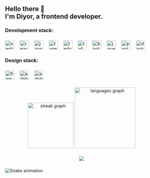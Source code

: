 <h2 align="left">Hello there 👋<br>I'm Diyor, a frontend developer.</h2>

###

<h3 align="left">Development stack:</h3>

###

<div align="left">
  <img src="https://cdn.jsdelivr.net/gh/devicons/devicon/icons/nextjs/nextjs-original.svg" height="30" alt="nextjs logo"  />
  <img width="10" />
  <img src="https://cdn.jsdelivr.net/gh/devicons/devicon/icons/react/react-original.svg" height="30" alt="react logo"  />
  <img width="10" />
  <img src="https://skillicons.dev/icons?i=js" height="30" alt="javascript logo"  />
  <img width="10" />
  <img src="https://skillicons.dev/icons?i=ts" height="30" alt="typescript logo"  />
  <img width="10" />
  <img src="https://skillicons.dev/icons?i=redux" height="30" alt="redux logo"  />
  <img width="10" />
  <img src="https://skillicons.dev/icons?i=tailwind" height="30" alt="tailwindcss logo"  />
  <img width="10" />
  <img src="https://skillicons.dev/icons?i=bootstrap" height="30" alt="bootstrap logo"  />
  <img width="10" />
  <img src="https://skillicons.dev/icons?i=jquery" height="30" alt="jquery logo"  />
  <img width="10" />
  <img src="https://skillicons.dev/icons?i=postgres" height="30" alt="postgresql logo"  />
  <img width="10" />
  <img src="https://skillicons.dev/icons?i=docker" height="30" alt="docker logo"  />
</div>

###

<h3 align="left">Design stack:</h3>

###

<div align="left">
  <img src="https://skillicons.dev/icons?i=figma" height="30" alt="figma logo"  />
  <img width="10" />
  <img src="https://skillicons.dev/icons?i=ps" height="30" alt="adobephotoshop logo"  />
  <img width="10" />
  <img src="https://skillicons.dev/icons?i=ae" height="30" alt="adobeaftereffects logo"  />
</div>

###

<div align="center">
  <img src="https://streak-stats.demolab.com?user=undcvr&locale=en&mode=daily&theme=tokyonight&hide_border=true&border_radius=5&order=3" height="150" alt="streak graph"  />
  <img src="https://github-readme-stats.vercel.app/api/top-langs?username=undcvr&locale=en&hide_title=true&layout=compact&card_width=320&langs_count=5&theme=tokyonight&hide_border=true&order=2" height="200" alt="languages graph"  />
</div>

###

<div align="center">
  <img src="https://visitor-badge.laobi.icu/badge?page_id=undcvr.undcvr&left_color=blueviolet&right_color=black"  />
</div>

###

<img src="https://raw.githubusercontent.com/undcvr/undcvr/output/snake.svg" alt="Snake animation" />

###
